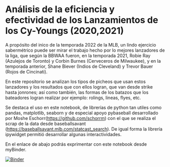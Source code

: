 # Análisis de la eficiencia y efectividad de los Lanzamientos de los Cy-Youngs (2020,2021)

A propósito del inico de la temporada 2022 de la MLB, un lindo ejercicio sabermétrico puede ser mirar el trabajo hecho por lo mejores lanzadores de la liga, que según la BBWAA fueron, en la temporada 2021, Robie Ray (Azulejos de Toronto) y Corbin Burnes (Cerveceros de Milwaukee), y en la temporada anterior, Shane Biever (Indios de Cleveland) y Trevor Bauer (Rojos de Cincinati). 

En este repositorio se analizan los tipos de picheos que usan estos lanzadores y los resultados que con ellos logran, que van desde strike hasta jonrones; así como también, las formas de los batazos que los bateadores logran realizar por ejemplo: rolings, lineas, flyes, etc. 

Se destaca el uso en este notebook, de librerías de python tan utiles como pandas, matplotlib, seaborn y de especial apoyo pybaseball desarrollado por Moshe Eschorr(https://github.com/schorrm) con el que se realiza el scrap de la data desde baseballsavant (https://baseballsavant.mlb.com/statcast_search). De igual forma la librería ipywidget permitió desarrollar algunas interactividades. 

En el enlace de abajo podrás exprimentar con este notebook desde myBinder.

[![Binder](https://mybinder.org/badge_logo.svg)](https://mybinder.org/v2/gh/justinRH/BeisbolLanzamientos/branch?labpath=CargaLanzamientos.ipynb)

